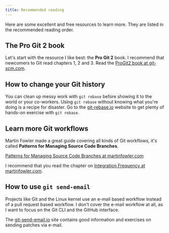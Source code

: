 ```yaml
---
title: Recommended reading
---
```


Here are some excellent and free resources to learn more.
They are listed in the recommended reading order.

## The Pro Git 2 book

Let's start with the resource I like best: the **Pro Git 2** book.
I recommend that newcomers to Git read chapters 1, 2 and 3.
Read the [ProGit2 book at git-scm.com](https://git-scm.com/book/en/v2).

## How to change your Git history

You can clean up messy work with `git rebase` before showing it to the world or your co-workers.
Using `git rebase` without knowing what you're doing is a recipe for disaster.
Go to the [git-rebase.io](https://git-rebase.io/) website to get plenty of hands-on exercise with `git rebase`.

## Learn more Git workflows

Martin Fowler made a great guide covering all kinds of Git workflows, it's called **Patterns for Managing Source Code Branches**.

[Patterns for Managing Source Code Branches at martinfowler.com](https://martinfowler.com/articles/branching-patterns.html)

I recommend that you read the chapter on [Integration Frequency at martinfowler.com](https://martinfowler.com/articles/branching-patterns.html#integration-frequency).

## How to use `git send-email`

Projects like Git and the Linux kernel use an e-mail based workflow instead of a pull request based workflow.
I don't cover the e-mail workflow at all, as I want to focus on the Git CLI and the GitHub interface.

The [git-send-email.io](https://git-send-email.io/) site contains good information and exercises on sending patches via e-mail.
